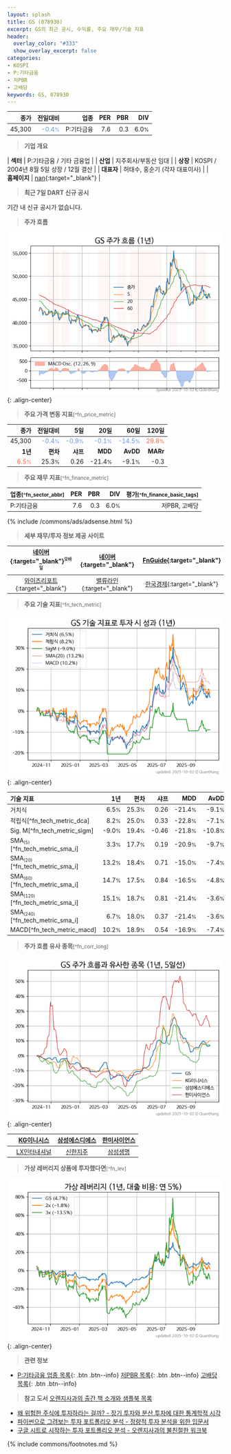 ```yaml
---
layout: splash
title: GS (078930)
excerpt: GS의 최근 공시, 수익률, 주요 재무/기술 지표
header:
  overlay_color: "#333"
  show_overlay_excerpt: false
categories:
- KOSPI
- P:기타금융
- 저PBR
- 고배당
keywords: GS, 078930
---
```


| **종가** | **전일대비** | **업종** | **PER** | **PBR** | **DIV** |
| -------: | -----------: | -------: | ------: | ------: | ------: |
| 45,300 | <span style="color: cornflowerblue">-0.4<small>%</small></span> | P:기타금융 | 7.6 | 0.3 | 6.0<small>%</small> |

<!-- more -->


> **기업 개요**<a id="company"></a>

| <span style="white-space:nowrap;">**섹터**</span> | P:기타금융 / 기타 금융업 |
| <span style="white-space:nowrap;">**산업**</span> | 지주회사/부동산 임대 |
| <span style="white-space:nowrap;">**상장**</span> | KOSPI / 2004년 8월 5일 상장 / 12월 결산 |
| <span style="white-space:nowrap;">**대표자**</span> | 허태수, 홍순기 (각자 대표이사) |
| <span style="white-space:nowrap;">**홈페이지**</span> | [nan](nan){:target="_blank"} |


> **최근 7일 DART 신규 공시**<a id="dart"></a>

기간 내 신규 공시가 없습니다.


> **주가 흐름**<a id="price"></a>

![078930](/stock/images/078930.png){: .align-center}


> **주요 가격 변동 지표**<small>[^fn_price_metric]</small>

| **종가** | **전일대비** | **5일** | **20일** | **60일** | **120일** |
| -------: | -----------: | ------: | -------: | -------: | --------: |
| 45,300 | <span style="color: cornflowerblue">-0.4<small>%</small></span> | <span style="color: cornflowerblue">-0.9<small>%</small></span> | <span style="color: cornflowerblue">-0.1<small>%</small></span> | <span style="color: cornflowerblue">-14.5<small>%</small></span> | <span style="color: tomato">29.8<small>%</small></span> |
| **1년** | **편차** | **샤프** | **MDD** | **AvDD** | **MARr** |
| <span style="color: tomato">6.5<small>%</small></span> | 25.3<small>%</small> | 0.26 | -21.4<small>%</small> | -9.1<small>%</small> | -0.3 |


> **주요 재무 지표**<small>[^fn_finance_metric]</small>

| **업종**<small>[^fn_sector_abbr]</small> | **PER** | **PBR** | **DIV** | **평가**<small>[^fn_finance_basic_tags]</small> |
| :--------------------------------------- | ------: | ------: | ------: | ----------------------------------------------: |
| P:기타금융 | 7.6 | 0.3 | 6.0<small>%</small> | 저PBR, 고배당 |



{% include /commons/ads/adsense.html %}

> **세부 재무/투자 정보 제공 사이트**

| [네이버](https://m.stock.naver.com/domestic/stock/078930/finance/summary){:target="_blank"}<sup><small>모바일</small></sup> | [네이버](https://finance.naver.com/item/coinfo.naver?code=078930){:target="_blank"} | [FnGuide](https://comp.fnguide.com/SVO2/ASP/SVD_Invest.asp?gicode=A078930&MenuYn=Y){:target="_blank"} |
| :---: | :---: | :---: |
| [와이즈리포트](https://comp.wisereport.co.kr/company/c1040001.aspx?cmp_cd=078930){:target="_blank"} | [밸류라인](https://www.valueline.co.kr/finance/summary/078930){:target="_blank"} | [한국경제](https://markets.hankyung.com/stock/078930/financial-summary){:target="_blank"} |


> **주요 기술 지표**<small>[^fn_tech_metric]</small>


![078930](/stock/images/078930_tech.png){: .align-center}

| **기술 지표** | **1년** | **편차** | **샤프** | **MDD** | **AvDD** |
| :------------ | ------: | -----------: | -------: | ------: | -------: |
| 거치식 | 6.5<small>%</small> | 25.3<small>%</small> | 0.26 | -21.4<small>%</small> | -9.1<small>%</small> |
| 적립식[^fn_tech_metric_dca] | 8.2<small>%</small> | 25.0<small>%</small> | 0.33 | -22.8<small>%</small> | -7.1<small>%</small> |
| Sig. M[^fn_tech_metric_sigm] | -9.0<small>%</small> | 19.4<small>%</small> | -0.46 | -21.8<small>%</small> | -10.8<small>%</small> |
| SMA<small><sub>(5)</sub></small>[^fn_tech_metric_sma_i] | 3.3<small>%</small> | 17.7<small>%</small> | 0.19 | -20.9<small>%</small> | -9.7<small>%</small> |
| SMA<small><sub>(20)</sub></small>[^fn_tech_metric_sma_i] | 13.2<small>%</small> | 18.4<small>%</small> | 0.71 | -15.0<small>%</small> | -7.4<small>%</small> |
| SMA<small><sub>(60)</sub></small>[^fn_tech_metric_sma_i] | 14.7<small>%</small> | 17.5<small>%</small> | 0.84 | -16.5<small>%</small> | -4.8<small>%</small> |
| SMA<small><sub>(120)</sub></small>[^fn_tech_metric_sma_i] | 15.1<small>%</small> | 18.7<small>%</small> | 0.81 | -21.4<small>%</small> | -3.6<small>%</small> |
| SMA<small><sub>(240)</sub></small>[^fn_tech_metric_sma_i] | 6.7<small>%</small> | 18.0<small>%</small> | 0.37 | -21.4<small>%</small> | -3.6<small>%</small> |
| MACD[^fn_tech_metric_macd] | 10.2<small>%</small> | 18.9<small>%</small> | 0.54 | -16.9<small>%</small> | -7.4<small>%</small> |


> **주가 흐름 유사 종목**<a id="corr"></a><small>[^fn_corr_long]</small>

![078930](/stock/images/078930_corr.png){: .align-center}

|       | [KG이니시스](/035600/) | [삼성에스디에스](/018260/) | [한미사이언스](/008930/) |
| :---: | :------------------------------------: | :------------------------------------: | :------------------------------------: |
|       | [LX인터내셔널](/001120/) | [신한지주](/055550/) | [삼성생명](/032830/) |


> **가상 레버리지 상품에 투자했다면**<a id="2x"></a><small>[^fn_lev]</small>

![078930](/stock/images/078930_2x.png){: .align-center}


> **관련 정보**

- [P:기타금융 업종 목록](/stats/sector/kospi_업종_기타금융_종목/){: .btn .btn--info} [저PBR 목록](/fn/fn_low_pbr/){: .btn .btn--info} [고배당 목록](/fn/fn_high_div/){: .btn .btn--info}

> **참고 도서** [오렌지사과의 출간 책 소개와 샘플북 목록](https://kongdori.tistory.com/691)

- [왜 위험한 주식에 투자하라는 걸까? - 장기 투자와 분산 투자에 대한 통계학적 시각](https://kongdori.tistory.com/421)
- [파이썬으로 그려보는 투자 포트폴리오 분석  - 정량적 투자 분석을 위한 입문서](https://kongdori.tistory.com/643)
- [구글 시트로 시작하는 투자 포트폴리오 분석 - 오렌지사과의 불친절한 워크북](https://kongdori.tistory.com/449)


{% include commons/footnotes.md %}